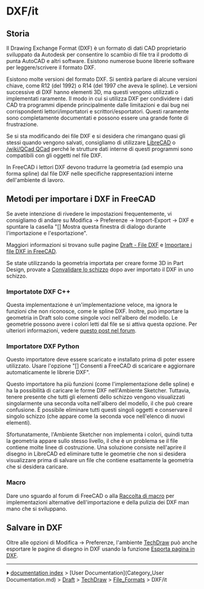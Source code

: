 # DXF/it
## Storia

Il Drawing Exchange Format (DXF) è un formato di dati CAD proprietario sviluppato da Autodesk per consentire lo scambio di file tra il prodotto di punta AutoCAD e altri software. Esistono numerose buone librerie software per leggere/scrivere il formato DXF.

Esistono molte versioni del formato DXF. Si sentirà parlare di alcune versioni chiave, come R12 (del 1992) o R14 (del 1997 che aveva le spline). Le versioni successive di DXF hanno elementi 3D, ma questi vengono utilizzati o implementati raramente. Il modo in cui si utilizza DXF per condividere i dati CAD tra programmi dipende principalmente dalle limitazioni e dai bug nei corrispondenti lettori/importatori e scrittori/esportatori. Questi raramente sono completamente documentati e possono essere una grande fonte di frustrazione.

Se si sta modificando dei file DXF e si desidera che rimangano quasi gli stessi quando vengono salvati, consigliamo di utilizzare [LibreCAD](https://en.wikipedia.org/wiki/LibreCAD) o [/wiki/QCad QCad](https://en.wikipedia.org) perché le strutture dati interne di questi programmi sono compatibili con gli oggetti nel file DXF.

In FreeCAD i lettori DXF devono tradurre la geometria (ad esempio una forma spline) dal file DXF nelle specifiche rappresentazioni interne dell\'ambiente di lavoro.



## Metodi per importare i DXF in FreeCAD 

Se avete intenzione di rivedere le impostazioni frequentemente, vi consigliamo di andare su Modifica → Preferenze → Import-Export → DXF e spuntare la casella \"\[\] Mostra questa finestra di dialogo durante l\'importazione e l\'esportazione\".

Maggiori informazioni si trovano sulle pagine [Draft - File DXF](Draft_DXF/it.md) e [Importare i file DXF in FreeCAD](FreeCAD_and_DXF_Import/it.md).

Se state utilizzando la geometria importata per creare forme 3D in Part Design, provate a [Convalidare lo schizzo](Sketcher_ValidateSketch/it.md) dopo aver importato il DXF in uno schizzo.



### Importatote DXF C++ 

Questa implementazione è un\'implementazione veloce, ma ignora le funzioni che non riconosce, come le spline DXF. Inoltre, può importare la geometria in Draft solo come singole voci nell\'albero del modello. Le geometrie possono avere i colori letti dal file se si attiva questa opzione. Per ulteriori informazioni, vedere [questo post nel forum](https://forum.freecadweb.org/viewtopic.php?f=3&t=32493).



### Importatore DXF Python 

Questo importatore deve essere scaricato e installato prima di poter essere utilizzato. Usare l\'opzione \"\[\] Consenti a FreeCAD di scaricare e aggiornare automaticamente le librerie DXF\".

Questo importatore ha più funzioni (come l\'implementazione delle spline) e ha la possibilità di caricare le forme DXF nell\'Ambiente Sketcher. Tuttavia, tenere presente che tutti gli elementi dello schizzo vengono visualizzati singolarmente una seconda volta nell\'albero del modello, il che può creare confusione. È possibile eliminare tutti questi singoli oggetti e conservare il singolo schizzo (che appare come la seconda voce nell\'elenco di nuovi elementi).

Sfortunatamente, l\'Ambiente Sketcher non implementa i colori, quindi tutta la geometria appare sullo stesso livello, il che è un problema se il file contiene molte linee di costruzione. Una soluzione consiste nell\'aprire il disegno in LibreCAD ed eliminare tutte le geometrie che non si desidera visualizzare prima di salvare un file che contiene esattamente la geometria che si desidera caricare.



### Macro

Dare uno sguardo al forum di FreeCAD o alla [Raccolta di macro](Macros_recipes/it.md) per implementazioni alternative dell\'importazione e della pulizia dei DXF man mano che si sviluppano.



## Salvare in DXF 

Oltre alle opzioni di Modifica → Preferenze, l\'ambiente [TechDraw](TechDraw_Workbench/it.md) può anche esportare le pagine di disegno in DXF usando la funzione [Esporta pagina in DXF](TechDraw_ExportPageDXF/it.md).



---
⏵ [documentation index](../README.md) > [User Documentation](Category_User Documentation.md) > [Draft](Category_Draft.md) > [TechDraw](Category_TechDraw.md) > [File_Formats](Category_File_Formats.md) > DXF/it
